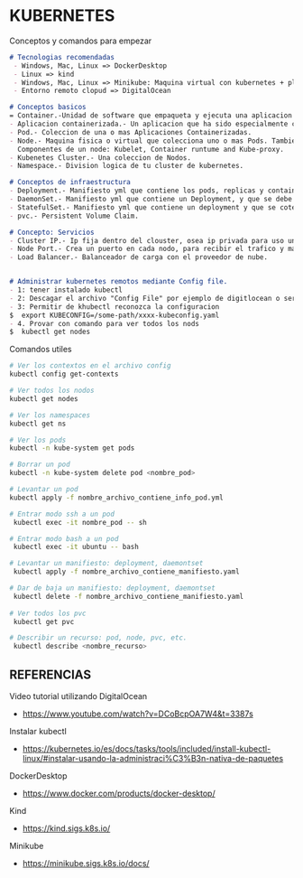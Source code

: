 KUBERNETES
===

Conceptos y comandos para empezar
```md
# Tecnologias recomendadas 
 - Windows, Mac, Linux => DockerDesktop
 - Linux => kind
 - Windows, Mac, Linux => Minikube: Maquina virtual con kubernetes + plugins
 - Entorno remoto clopud => DigitalOcean

# Conceptos basicos
= Container.-Unidad de software que empaqueta y ejecuta una aplicacion entera.
- Aplicacion containerizada.- Un aplicacion que ha sido especialmente construida para ejecutarse en containers.
- Pod.- Coleccion de una o mas Aplicaciones Containerizadas.
- Node.- Maquina fisica o virtual que colecciona uno o mas Pods. Tambien llamnado como Worker Machine.
  Componentes de un node: Kubelet, Container runtume and Kube-proxy.
- Kubenetes Cluster.- Una coleccion de Nodos.
- Namespace.- Division logica de tu cluster de kubernetes.

# Conceptos de infraestructura
- Deployment.- Manifiesto yml que contiene los pods, replicas y containers. Kubernetes se encarga de que se cumpla esa infraestructura, siempre que se pueda.
- DaemonSet.- Manifiesto yml que contiene un Deployment, y que se debe desplegar en todos los nodos.
- StatefulSet.- Manifiesto yml que contiene un deployment y que se cotendra en volumen atado, utilizado para base de datos.
- pvc.- Persistent Volume Claim.

# Concepto: Servicios
- Cluster IP.- Ip fija dentro del clouster, osea ip privada para uso unico dentro del clouster.
- Node Port.- Crea un puerto en cada nodo, para recibir el trafico y mandar a los pods que se necesite enviar mediante el puerto.
- Load Balancer.- Balanceador de carga con el proveedor de nube.


# Administrar kubernetes remotos mediante Config file.
- 1: tener instalado kubectl
- 2: Descagar el archivo "Config File" por ejemplo de digitlocean o servidor que aloja la administracion de kubernetes => xxx-kubeconfig.yml
- 3: Permitir de khubectl reconozca la configuracion
$  export KUBECONFIG=/some-path/xxxx-kubeconfig.yaml
- 4. Provar con comando para ver todos los nods
$  kubectl get nodes
```

Comandos utiles
```bash
# Ver los contextos en el archivo config
kubectl config get-contexts

# Ver todos los nodos 
kubectl get nodes

# Ver los namespaces
kubectl get ns

# Ver los pods
kubectl -n kube-system get pods

# Borrar un pod
kubectl -n kube-system delete pod <nombre_pod>

# Levantar un pod
kubectl apply -f nombre_archivo_contiene_info_pod.yml

# Entrar modo ssh a un pod
 kubectl exec -it nombre_pod -- sh

# Entrar modo bash a un pod
 kubectl exec -it ubuntu -- bash

# Levantar un manifiesto: deployment, daemontset
 kubectl apply -f nombre_archivo_contiene_manifiesto.yaml

# Dar de baja un manifiesto: deployment, daemontset
 kubectl delete -f nombre_archivo_contiene_manifiesto.yaml
 
# Ver todos los pvc
 kubectl get pvc

# Describir un recurso: pod, node, pvc, etc.
 kubectl describe <nombre_recurso>
```


REFERENCIAS
---
Video tutorial utilizando DigitalOcean
- https://www.youtube.com/watch?v=DCoBcpOA7W4&t=3387s

Instalar kubectl
- https://kubernetes.io/es/docs/tasks/tools/included/install-kubectl-linux/#instalar-usando-la-administraci%C3%B3n-nativa-de-paquetes

DockerDesktop
- https://www.docker.com/products/docker-desktop/

Kind
- https://kind.sigs.k8s.io/

Minikube
- https://minikube.sigs.k8s.io/docs/